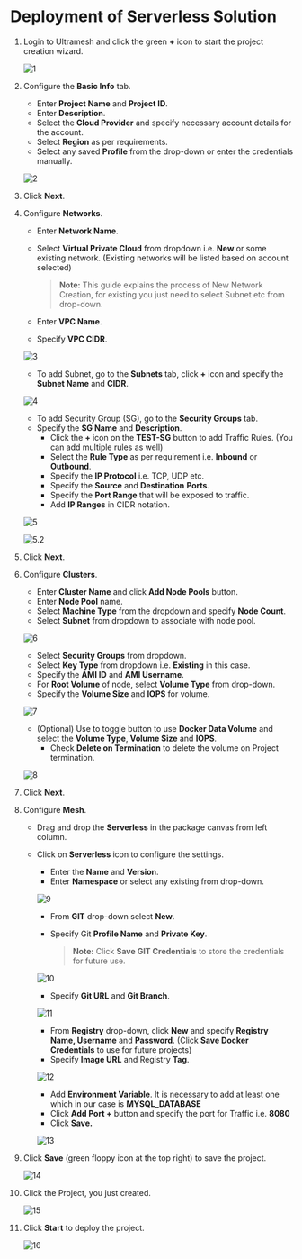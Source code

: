 # Deployment of Serverless Solution

1. Login to Ultramesh and click the green **+** icon to start the project creation wizard. 

   ![1](imgs/1.jpg)

2. Configure the **Basic Info** tab.

   - Enter **Project Name** and **Project ID**.
   - Enter **Description**.
   - Select the **Cloud Provider** and specify necessary account details for the account.
   - Select **Region** as per requirements.
   - Select any saved **Profile** from the drop-down or enter the credentials manually. 

   ![2](imgs/2.jpg)

3. Click **Next**.

4. Configure **Networks**.

   - Enter **Network Name**.

   - Select **Virtual Private Cloud** from dropdown i.e. **New** or some existing network. (Existing networks will be listed based on account selected)

     > **Note:** This guide explains the process of New Network Creation, for existing you just need to select Subnet etc from drop-down.

   - Enter **VPC Name**. 

   - Specify **VPC CIDR**.

   ![3](imgs/3.jpg)

   - To add Subnet, go to the **Subnets** tab, click **+** icon and specify the **Subnet Name** and **CIDR**.

   ![4](imgs/4.jpg)

   - To add Security Group (SG), go to the **Security Groups** tab.
   - Specify the **SG Name** and **Description**.
     - Click the **+** icon on the **TEST-SG** button to add Traffic Rules. (You can add multiple rules as well)
     - Select the **Rule Type** as per requirement i.e. **Inbound** or **Outbound**.
     - Specify the **IP Protocol** i.e. TCP, UDP etc.
     - Specify the **Source** and **Destination** **Ports**.
     - Specify the **Port Range** that will be exposed to traffic.
     - Add **IP Ranges** in CIDR notation.

   ![5](imgs/5.jpg)

   ![5.2](imgs\5.2.jpg)

5. Click **Next**.

6. Configure **Clusters**.

   - Enter **Cluster Name** and click **Add Node Pools** button.
   - Enter **Node Pool** name.
   - Select **Machine Type** from the dropdown and specify **Node Count**.
   - Select **Subnet** from dropdown to associate with node pool.

   ![6](imgs/6.jpg)

   - Select **Security Groups** from dropdown.
   - Select **Key Type** from dropdown i.e. **Existing** in this case.
   - Specify the **AMI ID** and **AMI Username**.
   - For **Root Volume** of node, select **Volume Type** from drop-down.
   - Specify the **Volume Size** and **IOPS** for volume. 

   ![7](imgs/7.jpg)

   - (Optional) Use to toggle button to use **Docker Data Volume** and select the **Volume Type**, **Volume Size** and **IOPS**.
     - Check **Delete on Termination** to delete the volume on Project termination. 

   ![8](imgs/8.jpg)

7. Click **Next**.

8. Configure **Mesh**.

   - Drag and drop the **Serverless** in the package canvas from left column.

   - Click on **Serverless** icon to configure the settings.

     - Enter the **Name** and **Version**.
     - Enter **Namespace** or select any existing from drop-down.

     ![9](imgs/9.jpg)

     - From **GIT** drop-down select **New**.

     - Specify Git **Profile Name** and **Private Key**.

       > **Note:** Click **Save GIT Credentials** to store the credentials for future use.

     ![10](imgs/10.jpg)

     - Specify **Git URL** and **Git Branch**.

     ![11](imgs/11.jpg)

     - From **Registry** drop-down, click **New** and specify **Registry Name, Username** and **Password**. (Click **Save Docker Credentials** to use for future projects)
     - Specify **Image URL** and Registry **Tag**.

     ![12](imgs/12.jpg)

     - Add **Environment Variable**. It is necessary to add at least one which in our case is **MYSQL_DATABASE**
     - Click **Add Port +** button and specify the port for Traffic i.e. **8080**
     - Click **Save.**

     ![13](imgs/13.jpg)

9. Click **Save** (green floppy icon at the top right) to save the project.

   ![14](imgs/14.jpg)

10. Click the Project, you just created. 

    ![15](imgs/15.jpg)

11. Click **Start** to deploy the project.

    ![16](imgs/16.jpg)